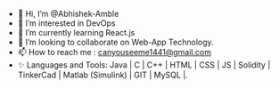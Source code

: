 - 👋 Hi, I’m @Abhishek-Amble
- 👀 I’m interested in DevOps
- 🌱 I’m currently learning React.js
- 💞️ I’m looking to collaborate on Web-App Technology.
- 📫 How to reach me : canyouseeme1441@gmail.com
- ✨ Languages and Tools: Java | C | C++ | HTML | CSS | JS | Solidity | TinkerCad | Matlab (Simulink) | GIT | MySQL |. 

<!---
Abhishek-Amble/Abhishek-Amble is a ✨ special ✨ repository because its `README.md` (this file) appears on your GitHub profile.
You can click the Preview link to take a look at your changes.
--->
